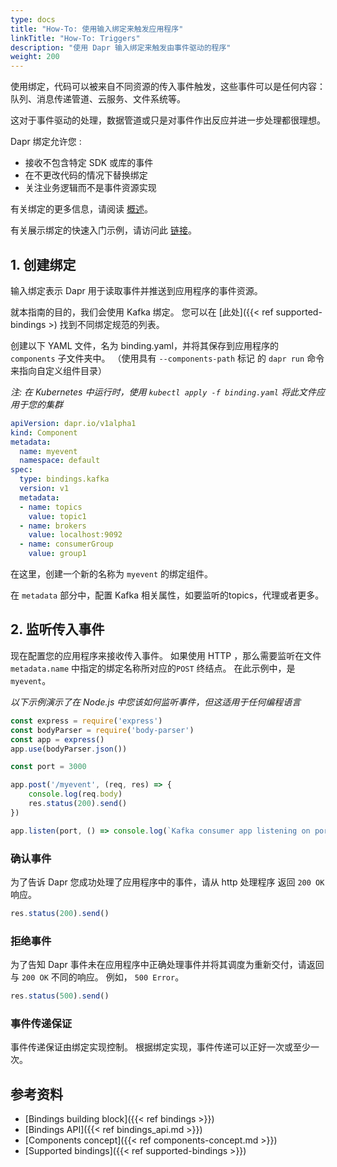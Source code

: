 ```yaml
---
type: docs
title: "How-To: 使用输入绑定来触发应用程序"
linkTitle: "How-To: Triggers"
description: "使用 Dapr 输入绑定来触发由事件驱动的程序"
weight: 200
---
```


使用绑定，代码可以被来自不同资源的传入事件触发，这些事件可以是任何内容：队列、消息传递管道、云服务、文件系统等。

这对于事件驱动的处理，数据管道或只是对事件作出反应并进一步处理都很理想。

Dapr 绑定允许您 :

* 接收不包含特定 SDK 或库的事件
* 在不更改代码的情况下替换绑定
* 关注业务逻辑而不是事件资源实现

有关绑定的更多信息，请阅读 [概述]({{X17X}})。

有关展示绑定的快速入门示例，请访问此 [链接](https://github.com/dapr/quickstarts/tree/master/bindings)。

## 1. 创建绑定

输入绑定表示 Dapr 用于读取事件并推送到应用程序的事件资源。

就本指南的目的，我们会使用 Kafka 绑定。 您可以在 [此处]({{< ref supported-bindings >) 找到不同绑定规范的列表。

创建以下 YAML 文件，名为 binding.yaml，并将其保存到应用程序的 `components` 子文件夹中。 （使用具有 `--components-path` 标记 的 `dapr run` 命令来指向自定义组件目录）

*注: 在 Kubernetes 中运行时，使用 `kubectl apply -f binding.yaml` 将此文件应用于您的集群*

```yaml
apiVersion: dapr.io/v1alpha1
kind: Component
metadata:
  name: myevent
  namespace: default
spec:
  type: bindings.kafka
  version: v1
  metadata:
  - name: topics
    value: topic1
  - name: brokers
    value: localhost:9092
  - name: consumerGroup
    value: group1
```

在这里，创建一个新的名称为 `myevent` 的绑定组件。

在 `metadata` 部分中，配置 Kafka 相关属性，如要监听的topics，代理或者更多。

## 2. 监听传入事件

现在配置您的应用程序来接收传入事件。 如果使用 HTTP ，那么需要监听在文件 `metadata.name` 中指定的绑定名称所对应的`POST` 终结点。  在此示例中，是 `myevent`。

*以下示例演示了在 Node.js 中您该如何监听事件，但这适用于任何编程语言*

```javascript
const express = require('express')
const bodyParser = require('body-parser')
const app = express()
app.use(bodyParser.json())

const port = 3000

app.post('/myevent', (req, res) => {
    console.log(req.body)
    res.status(200).send()
})

app.listen(port, () => console.log(`Kafka consumer app listening on port ${port}!`))
```

### 确认事件

为了告诉 Dapr 您成功处理了应用程序中的事件，请从 http 处理程序 返回 `200 OK` 响应。

```javascript
res.status(200).send()
```

### 拒绝事件

为了告知 Dapr 事件未在应用程序中正确处理事件并将其调度为重新交付，请返回与 `200 OK` 不同的响应。 例如， `500 Error`。

```javascript
res.status(500).send()
```

### 事件传递保证
事件传递保证由绑定实现控制。 根据绑定实现，事件传递可以正好一次或至少一次。


## 参考资料

* [Bindings building block]({{< ref bindings >}})
* [Bindings API]({{< ref bindings_api.md >}})
* [Components concept]({{< ref components-concept.md >}})
* [Supported bindings]({{< ref supported-bindings >}})
